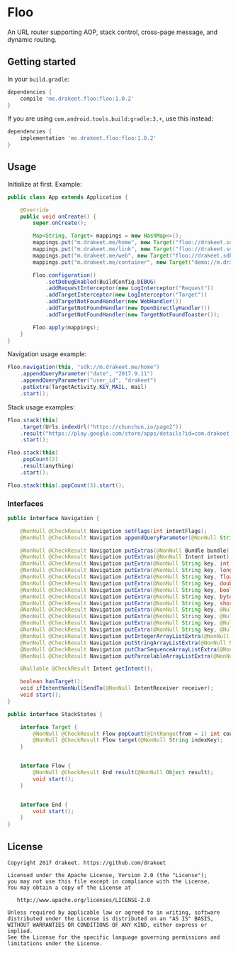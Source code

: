# Floo

An URL router supporting AOP, stack control, cross-page message, and dynamic routing.

## Getting started

In your `build.gradle`:

```groovy
dependencies {
    compile 'me.drakeet.floo:floo:1.0.2'
}
```

If you are using `com.android.tools.build:gradle:3.+`, use this instead:

```groovy
dependencies {
    implementation 'me.drakeet.floo:floo:1.0.2'
}
```

## Usage

Initialize at first. Example: 

```java
public class App extends Application {

    @Override
    public void onCreate() {
        super.onCreate();

        Map<String, Target> mappings = new HashMap<>();
        mappings.put("m.drakeet.me/home", new Target("floo://drakeet.sdk/target"));
        mappings.put("m.drakeet.me/link", new Target("floo://drakeet.sdk/target"));
        mappings.put("m.drakeet.me/web", new Target("floo://drakeet.sdk/web"));
        mappings.put("m.drakeet.me/container", new Target("demo://m.drakeet.me/container"));

        Floo.configuration()
            .setDebugEnabled(BuildConfig.DEBUG)
            .addRequestInterceptor(new LogInterceptor("Request"))
            .addTargetInterceptor(new LogInterceptor("Target"))
            .addTargetNotFoundHandler(new WebHandler())
            .addTargetNotFoundHandler(new OpenDirectlyHandler())
            .addTargetNotFoundHandler(new TargetNotFoundToaster());

        Floo.apply(mappings);
    }
}
```

Navigation usage example:

```java
Floo.navigation(this, "sdk://m.drakeet.me/home")
    .appendQueryParameter("date", "2017.9.11")
    .appendQueryParameter("user_id", "drakeet")
    .putExtra(TargetActivity.KEY_MAIL, mail)
    .start();
```

Stack usage examples:

```java
Floo.stack(this)
    .target(Urls.indexUrl("https://chunchun.io/page2"))
    .result("https://play.google.com/store/apps/details?id=com.drakeet.purewriter")
    .start();
```

```java
Floo.stack(this)
    .popCount(2)
    .result(anything)
    .start();
```

```java
Floo.stack(this).popCount(3).start();
```

### Interfaces

```java
public interface Navigation {

    @NonNull @CheckResult Navigation setFlags(int intentFlags);
    @NonNull @CheckResult Navigation appendQueryParameter(@NonNull String key, @NonNull String value);

    @NonNull @CheckResult Navigation putExtras(@NonNull Bundle bundle);
    @NonNull @CheckResult Navigation putExtras(@NonNull Intent intent);
    @NonNull @CheckResult Navigation putExtra(@NonNull String key, int value);
    @NonNull @CheckResult Navigation putExtra(@NonNull String key, long value);
    @NonNull @CheckResult Navigation putExtra(@NonNull String key, float value);
    @NonNull @CheckResult Navigation putExtra(@NonNull String key, double value);
    @NonNull @CheckResult Navigation putExtra(@NonNull String key, boolean value);
    @NonNull @CheckResult Navigation putExtra(@NonNull String key, byte value);
    @NonNull @CheckResult Navigation putExtra(@NonNull String key, short value);
    @NonNull @CheckResult Navigation putExtra(@NonNull String key, @Nullable String value);
    @NonNull @CheckResult Navigation putExtra(@NonNull String key, @Nullable CharSequence value);
    @NonNull @CheckResult Navigation putExtra(@NonNull String key, @Nullable Parcelable value);
    @NonNull @CheckResult Navigation putExtra(@NonNull String key, @Nullable Serializable value);
    @NonNull @CheckResult Navigation putIntegerArrayListExtra(@NonNull String name, @NonNull ArrayList<Integer> value);
    @NonNull @CheckResult Navigation putStringArrayListExtra(@NonNull String name, @NonNull ArrayList<String> value);
    @NonNull @CheckResult Navigation putCharSequenceArrayListExtra(@NonNull String name, @NonNull ArrayList<CharSequence> value);
    @NonNull @CheckResult Navigation putParcelableArrayListExtra(@NonNull String name, @NonNull ArrayList<? extends Parcelable> value);

    @Nullable @CheckResult Intent getIntent();

    boolean hasTarget();
    void ifIntentNonNullSendTo(@NonNull IntentReceiver receiver);
    void start();
}
```

```java
public interface StackStates {

    interface Target {
        @NonNull @CheckResult Flow popCount(@IntRange(from = 1) int count);
        @NonNull @CheckResult Flow target(@NonNull String indexKey);
    }


    interface Flow {
        @NonNull @CheckResult End result(@NonNull Object result);
        void start();
    }


    interface End {
        void start();
    }
}
```


License
-------

    Copyright 2017 drakeet. https://github.com/drakeet

    Licensed under the Apache License, Version 2.0 (the "License");
    you may not use this file except in compliance with the License.
    You may obtain a copy of the License at

       http://www.apache.org/licenses/LICENSE-2.0

    Unless required by applicable law or agreed to in writing, software
    distributed under the License is distributed on an "AS IS" BASIS,
    WITHOUT WARRANTIES OR CONDITIONS OF ANY KIND, either express or implied.
    See the License for the specific language governing permissions and
    limitations under the License.